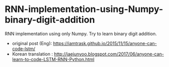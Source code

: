 # RNN-implementation-using-Numpy-binary-digit-addition
RNN implementation using only Numpy. Try to learn binary digit addition.
* original post (Eng): https://iamtrask.github.io/2015/11/15/anyone-can-code-lstm/
* Korean translation : http://jaejunyoo.blogspot.com/2017/06/anyone-can-learn-to-code-LSTM-RNN-Python.html
